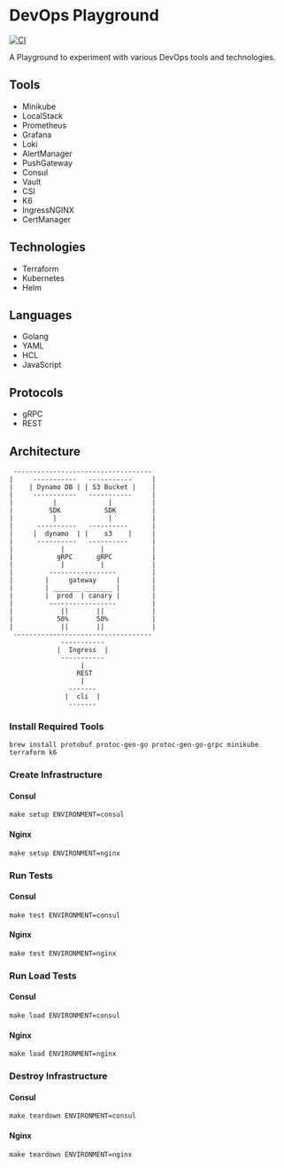 # DevOps Playground

[![CI](https://github.com/jhandguy/devops-playground/workflows/CI/badge.svg)](https://github.com/jhandguy/devops-playground/actions?query=workflow%3ACI)

A Playground to experiment with various DevOps tools and technologies.

## Tools

- Minikube
- LocalStack
- Prometheus
- Grafana
- Loki
- AlertManager
- PushGateway
- Consul
- Vault
- CSI
- K6
- IngressNGINX
- CertManager

## Technologies

- Terraform
- Kubernetes
- Helm

## Languages

- Golang
- YAML
- HCL
- JavaScript

## Protocols

- gRPC
- REST

## Architecture

```text
 -----------------------------------
|     -----------   -----------     |
|    | Dynamo DB | | S3 Bucket |    |
|     -----------   -----------     |
|          |             |          |
|         SDK           SDK         |
|          |             |          |
|      ----------   ----------      |   
|     |  dynamo  | |    s3    |     |
|      ----------   ----------      |
|            |         |            |
|           gRPC      gRPC          |
|            |         |            |
|         -----------------         |
|        |     gateway     |        |
|        | _______ _______ |        |
|        |  prod  | canary |        |
|         -----------------         |
|            ||       ||            |
|           50%       50%           |
|            ||       ||            |
 -----------------------------------
             -----------
            |  Ingress  |
             -----------
                  |
                 REST
                  |
               -------
              |  cli  |
               -------
```

### Install Required Tools

```shell
brew install protobuf protoc-gen-go protoc-gen-go-grpc minikube terraform k6
```

### Create Infrastructure

#### Consul

```shell
make setup ENVIRONMENT=consul
```

#### Nginx

```shell
make setup ENVIRONMENT=nginx
```

### Run Tests

#### Consul

```shell
make test ENVIRONMENT=consul
```

#### Nginx

```shell
make test ENVIRONMENT=nginx
```

### Run Load Tests

#### Consul

```shell
make load ENVIRONMENT=consul
```

#### Nginx

```shell
make load ENVIRONMENT=nginx
```

### Destroy Infrastructure

#### Consul

```shell
make teardown ENVIRONMENT=consul
```

#### Nginx

```shell
make teardown ENVIRONMENT=nginx
```
